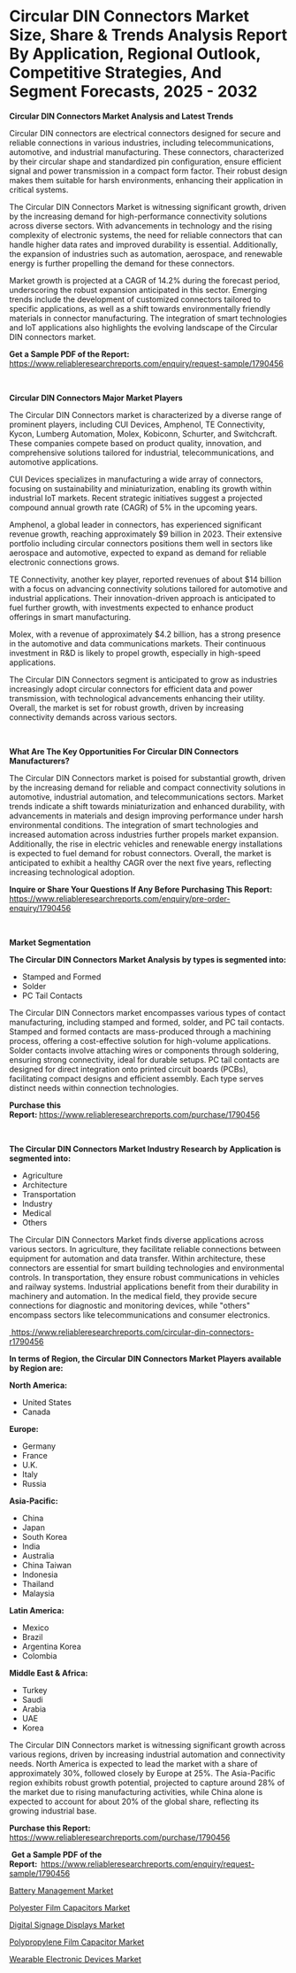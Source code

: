 <p><h1>Circular DIN Connectors Market Size, Share & Trends Analysis Report By Application, Regional Outlook, Competitive Strategies, And Segment Forecasts, 2025 - 2032</h1></p><p><strong>Circular DIN Connectors Market Analysis and Latest Trends</strong></p>
<p><p>Circular DIN connectors are electrical connectors designed for secure and reliable connections in various industries, including telecommunications, automotive, and industrial manufacturing. These connectors, characterized by their circular shape and standardized pin configuration, ensure efficient signal and power transmission in a compact form factor. Their robust design makes them suitable for harsh environments, enhancing their application in critical systems.</p><p>The Circular DIN Connectors Market is witnessing significant growth, driven by the increasing demand for high-performance connectivity solutions across diverse sectors. With advancements in technology and the rising complexity of electronic systems, the need for reliable connectors that can handle higher data rates and improved durability is essential. Additionally, the expansion of industries such as automation, aerospace, and renewable energy is further propelling the demand for these connectors.</p><p>Market growth is projected at a CAGR of 14.2% during the forecast period, underscoring the robust expansion anticipated in this sector. Emerging trends include the development of customized connectors tailored to specific applications, as well as a shift towards environmentally friendly materials in connector manufacturing. The integration of smart technologies and IoT applications also highlights the evolving landscape of the Circular DIN connectors market.</p></p>
<p><strong>Get a Sample PDF of the Report:&nbsp;</strong> <a href="https://www.reliableresearchreports.com/enquiry/request-sample/1790456?utm_campaign=9&utm_medium=2&utm_source=Github&utm_content=ia&utm_term=11022025&utm_id=circular-din-connectors">https://www.reliableresearchreports.com/enquiry/request-sample/1790456</a></p>
<p>&nbsp;</p>
<p><strong>Circular DIN Connectors Major Market Players</strong></p>
<p><p>The Circular DIN Connectors market is characterized by a diverse range of prominent players, including CUI Devices, Amphenol, TE Connectivity, Kycon, Lumberg Automation, Molex, Kobiconn, Schurter, and Switchcraft. These companies compete based on product quality, innovation, and comprehensive solutions tailored for industrial, telecommunications, and automotive applications.</p><p>CUI Devices specializes in manufacturing a wide array of connectors, focusing on sustainability and miniaturization, enabling its growth within industrial IoT markets. Recent strategic initiatives suggest a projected compound annual growth rate (CAGR) of 5% in the upcoming years.</p><p>Amphenol, a global leader in connectors, has experienced significant revenue growth, reaching approximately $9 billion in 2023. Their extensive portfolio including circular connectors positions them well in sectors like aerospace and automotive, expected to expand as demand for reliable electronic connections grows.</p><p>TE Connectivity, another key player, reported revenues of about $14 billion with a focus on advancing connectivity solutions tailored for automotive and industrial applications. Their innovation-driven approach is anticipated to fuel further growth, with investments expected to enhance product offerings in smart manufacturing.</p><p>Molex, with a revenue of approximately $4.2 billion, has a strong presence in the automotive and data communications markets. Their continuous investment in R&D is likely to propel growth, especially in high-speed applications.</p><p>The Circular DIN Connectors segment is anticipated to grow as industries increasingly adopt circular connectors for efficient data and power transmission, with technological advancements enhancing their utility. Overall, the market is set for robust growth, driven by increasing connectivity demands across various sectors.</p></p>
<p>&nbsp;</p>
<p><strong>What Are The Key Opportunities For Circular DIN Connectors Manufacturers?</strong></p>
<p><p>The Circular DIN Connectors market is poised for substantial growth, driven by the increasing demand for reliable and compact connectivity solutions in automotive, industrial automation, and telecommunications sectors. Market trends indicate a shift towards miniaturization and enhanced durability, with advancements in materials and design improving performance under harsh environmental conditions. The integration of smart technologies and increased automation across industries further propels market expansion. Additionally, the rise in electric vehicles and renewable energy installations is expected to fuel demand for robust connectors. Overall, the market is anticipated to exhibit a healthy CAGR over the next five years, reflecting increasing technological adoption.</p></p>
<p><strong>Inquire or Share Your Questions If Any Before Purchasing This Report:</strong> <a href="https://www.reliableresearchreports.com/enquiry/pre-order-enquiry/1790456?utm_campaign=9&utm_medium=2&utm_source=Github&utm_content=ia&utm_term=11022025&utm_id=circular-din-connectors">https://www.reliableresearchreports.com/enquiry/pre-order-enquiry/1790456</a></p>
<p>&nbsp;</p>
<p><strong>Market Segmentation</strong></p>
<p><strong>The Circular DIN Connectors Market Analysis by types is segmented into:</strong></p>
<p><ul><li>Stamped and Formed</li><li>Solder</li><li>PC Tail Contacts</li></ul></p>
<p><p>The Circular DIN Connectors market encompasses various types of contact manufacturing, including stamped and formed, solder, and PC tail contacts. Stamped and formed contacts are mass-produced through a machining process, offering a cost-effective solution for high-volume applications. Solder contacts involve attaching wires or components through soldering, ensuring strong connectivity, ideal for durable setups. PC tail contacts are designed for direct integration onto printed circuit boards (PCBs), facilitating compact designs and efficient assembly. Each type serves distinct needs within connection technologies.</p></p>
<p><strong>Purchase this Report:&nbsp;</strong><a href="https://www.reliableresearchreports.com/purchase/1790456?utm_campaign=9&utm_medium=2&utm_source=Github&utm_content=ia&utm_term=11022025&utm_id=circular-din-connectors">https://www.reliableresearchreports.com/purchase/1790456</a></p>
<p>&nbsp;</p>
<p><strong>The Circular DIN Connectors Market Industry Research by Application is segmented into:</strong></p>
<p><ul><li>Agriculture</li><li>Architecture</li><li>Transportation</li><li>Industry</li><li>Medical</li><li>Others</li></ul></p>
<p><p>The Circular DIN Connectors Market finds diverse applications across various sectors. In agriculture, they facilitate reliable connections between equipment for automation and data transfer. Within architecture, these connectors are essential for smart building technologies and environmental controls. In transportation, they ensure robust communications in vehicles and railway systems. Industrial applications benefit from their durability in machinery and automation. In the medical field, they provide secure connections for diagnostic and monitoring devices, while "others" encompass sectors like telecommunications and consumer electronics.</p></p>
<p><a href="https://www.reliableresearchreports.com/circular-din-connectors-r1790456?utm_campaign=9&utm_medium=2&utm_source=Github&utm_content=ia&utm_term=11022025&utm_id=circular-din-connectors">&nbsp;https://www.reliableresearchreports.com/circular-din-connectors-r1790456</a></p>
<p><strong>In terms of Region, the Circular DIN Connectors Market Players available by Region are:</strong></p>
<p>
    <p> <strong> North America: </strong>
        <ul>
            <li>United States</li>
            <li>Canada</li>
        </ul>
        </p> 
    <p> <strong> Europe: </strong>
        <ul>
            <li>Germany</li>
            <li>France</li>
            <li>U.K.</li>
            <li>Italy</li>
            <li>Russia</li>
        </ul>
        </p> 
    <p> <strong> Asia-Pacific: </strong>
        <ul>
            <li>China</li>
            <li>Japan</li>
            <li>South Korea</li>
            <li>India</li>
            <li>Australia</li>
            <li>China Taiwan</li>
            <li>Indonesia</li>
            <li>Thailand</li>
            <li>Malaysia</li>
        </ul>
        </p> 
    <p> <strong> Latin America: </strong>
        <ul>
            <li>Mexico</li>
            <li>Brazil</li>
            <li>Argentina Korea</li>
            <li>Colombia</li>
        </ul>
        </p> 
    <p> <strong> Middle East & Africa: </strong>
        <ul>
            <li>Turkey</li>
            <li>Saudi</li>
            <li>Arabia</li>
            <li>UAE</li>
            <li>Korea</li>
        </ul>
    </p>
    </p>
<p><p>The Circular DIN Connectors market is witnessing significant growth across various regions, driven by increasing industrial automation and connectivity needs. North America is expected to lead the market with a share of approximately 30%, followed closely by Europe at 25%. The Asia-Pacific region exhibits robust growth potential, projected to capture around 28% of the market due to rising manufacturing activities, while China alone is expected to account for about 20% of the global share, reflecting its growing industrial base.</p></p>
<p><strong>Purchase this Report: </strong><a href="https://www.reliableresearchreports.com/purchase/1790456?utm_campaign=9&utm_medium=2&utm_source=Github&utm_content=ia&utm_term=11022025&utm_id=circular-din-connectors">https://www.reliableresearchreports.com/purchase/1790456</a></p>
<p>&nbsp;<strong>Get a Sample PDF of the Report:&nbsp;&nbsp;</strong><a href="https://www.reliableresearchreports.com/enquiry/request-sample/1790456?utm_campaign=9&utm_medium=2&utm_source=Github&utm_content=ia&utm_term=11022025&utm_id=circular-din-connectors">https://www.reliableresearchreports.com/enquiry/request-sample/1790456</a></p>
<p><strong></strong></p>
<p><p><a href="https://github.com/buqjavesora/Market-Research-Report-List-1/blob/main/battery-management-market.md?utm_campaign=9&utm_medium=2&utm_source=Github&utm_content=ia&utm_term=11022025&utm_id=circular-din-connectors">Battery Management Market</a></p><p><a href="https://github.com/organophelia8282/Market-Research-Report-List-1/blob/main/polyester-film-capacitors-market.md?utm_campaign=9&utm_medium=2&utm_source=Github&utm_content=ia&utm_term=11022025&utm_id=circular-din-connectors">Polyester Film Capacitors Market</a></p><p><a href="https://github.com/iwciasylvya/Market-Research-Report-List-1/blob/main/digital-signage-displays-market.md?utm_campaign=9&utm_medium=2&utm_source=Github&utm_content=ia&utm_term=11022025&utm_id=circular-din-connectors">Digital Signage Displays Market</a></p><p><a href="https://github.com/savannabyun726/Market-Research-Report-List-1/blob/main/polypropylene-film-capacitor-market.md?utm_campaign=9&utm_medium=2&utm_source=Github&utm_content=ia&utm_term=11022025&utm_id=circular-din-connectors">Polypropylene Film Capacitor Market</a></p><p><a href="https://github.com/vilolakoreni/Market-Research-Report-List-1/blob/main/wearable-electronic-devices-market.md?utm_campaign=9&utm_medium=2&utm_source=Github&utm_content=ia&utm_term=11022025&utm_id=circular-din-connectors">Wearable Electronic Devices Market</a></p></p>